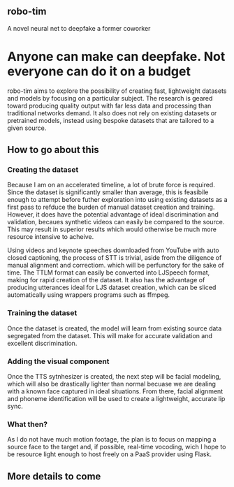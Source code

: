 ## robo-tim
A novel neural net to deepfake a former coworker

# Anyone can make can deepfake. Not everyone can do it on a budget

robo-tim aims to explore the possibility of creating fast, lightweight datasets and models by focusing on a particular subject. The research is geared toward producing quality output with far less data and processing than traditional networks demand. It also does not rely on existing datasets or pretrained models, instead using bespoke datasets that are tailored to a given source.

## How to go about this

### Creating the dataset

Because I am on an accelerated timeline, a lot of brute force is required. Since the dataset is significantly smaller than average, this is feasibile enough to attempt before futher exploration into using existing datasets as a first pass to refduce the burden of manual dataset creation and training. However, it does have the potential advantage of ideal discrimination and validation, becaues synthetic videos can easily be compared to the source. This may result in superior results which would otherwise be much more resource intensive to acheive.

Using videos and keynote speeches downloaded from YouTube with auto closed captioning, the process of STT is trivial, aside from the diligence of manual alignment and correctiom. which will be perfunctory for the sake of time. The TTLM format can easily be converted into LJSpeech format, making for rapid creation of the dataset. It also has the advantage of producing utterances ideal for LJS dataset creation, which can be sliced automatically using wrappers programs such as ffmpeg.

### Training the dataset

Once the dataset is created, the model will learn from existing source data segregated from the dataset. This will make for accurate validation and excellent discrimination.

### Adding the visual component

Once the TTS sytnhesizer is created, the next step will be facial modeling, which will also be drastically lighter than normal becuase we are dealing with a known face captured in ideal situations. From there, facial alignment and phoneme identification will be used to create a lightweight, accurate lip sync.

### What then?

As I do not have much motion footage, the plan is to focus on mapping a source face to the target and, if possible, real-time vocoding, wich I hope to be resource light enough to host freely on a PaaS provider using Flask.

## More details to come
